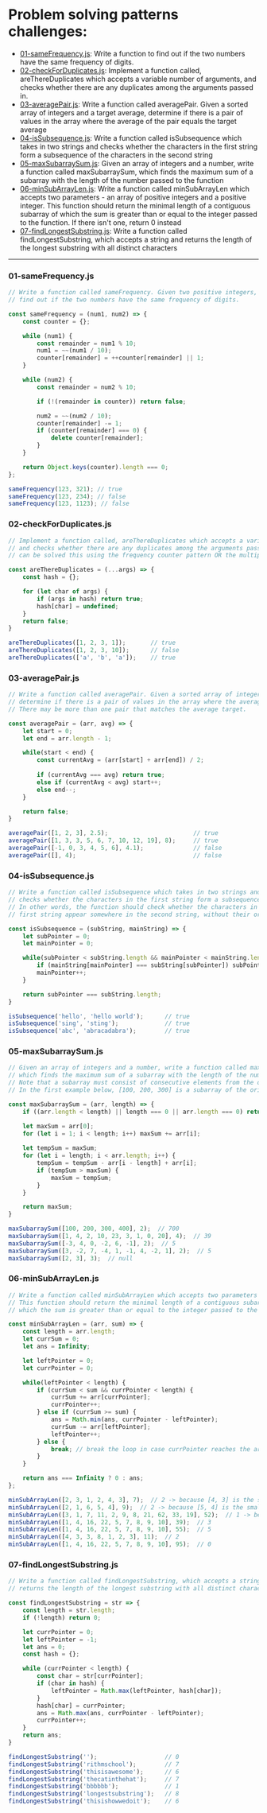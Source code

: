 # Problem solving patterns challenges:

- [01-sameFrequency.js](#01-samefrequencyjs):
  Write a function to find out if the two numbers have the same frequency of digits.
- [02-checkForDuplicates.js](#02-checkforduplicatesjs):
  Implement a function called, areThereDuplicates which accepts a variable number of arguments,
  and checks whether there are any duplicates among the arguments passed in.
- [03-averagePair.js](#03-averagepairjs):
  Write a function called averagePair. Given a sorted array of integers and a target average,
  determine if there is a pair of values in the array where the average of the pair equals the target average
- [04-isSubsequence.js](#04-issubsequencejs):
  Write a function called isSubsequence which takes in two strings and
  checks whether the characters in the first string form a subsequence of the characters in the second string
- [05-maxSubarraySum.js](#05-maxsubarraysumjs):
  Given an array of integers and a number, write a function called maxSubarraySum,
  which finds the maximum sum of a subarray with the length of the number passed to the function
- [06-minSubArrayLen.js](#06-minsubarraylenjs):
  Write a function called minSubArrayLen which accepts two parameters - an array of positive integers and a positive integer.
  This function should return the minimal length of a contiguous subarray of
  which the sum is greater than or equal to the integer passed to the function. If there isn't one, return 0 instead
- [07-findLongestSubstring.js](#07-findlongestsubstringjs):
  Write a function called findLongestSubstring, which accepts a string and
  returns the length of the longest substring with all distinct characters

---

### 01-sameFrequency.js

```js
// Write a function called sameFrequency. Given two positive integers,
// find out if the two numbers have the same frequency of digits.

const sameFrequency = (num1, num2) => {
    const counter = {};

    while (num1) {
        const remainder = num1 % 10;
        num1 = ~~(num1 / 10);
        counter[remainder] = ++counter[remainder] || 1;
    }

    while (num2) {
        const remainder = num2 % 10;

        if (!(remainder in counter)) return false;

        num2 = ~~(num2 / 10);
        counter[remainder] -= 1;
        if (counter[remainder] === 0) {
            delete counter[remainder];
        }
    }

    return Object.keys(counter).length === 0;
};

sameFrequency(123, 321); // true
sameFrequency(123, 234); // false
sameFrequency(123, 1123); // false
```

### 02-checkForDuplicates.js

```js
// Implement a function called, areThereDuplicates which accepts a variable number of arguments,
// and checks whether there are any duplicates among the arguments passed in.
// can be solved this using the frequency counter pattern OR the multiple pointers pattern.

const areThereDuplicates = (...args) => {
    const hash = {};

    for (let char of args) {
        if (args in hash) return true;
        hash[char] = undefined;
    }
    return false;
}

areThereDuplicates([1, 2, 3, 1]);       // true
areThereDuplicates([1, 2, 3, 10]);      // false
areThereDuplicates(['a', 'b', 'a']);    // true
```

### 03-averagePair.js

```js
// Write a function called averagePair. Given a sorted array of integers and a target average,
// determine if there is a pair of values in the array where the average of the pair equals the target average.
// There may be more than one pair that matches the average target.

const averagePair = (arr, avg) => {
    let start = 0;
    let end = arr.length - 1;

    while(start < end) {
        const currentAvg = (arr[start] + arr[end]) / 2;
        
        if (currentAvg === avg) return true;
        else if (currentAvg < avg) start++;
        else end--;
    }

    return false;
}

averagePair([1, 2, 3], 2.5);                        // true
averagePair([1, 3, 3, 5, 6, 7, 10, 12, 19], 8);     // true
averagePair([-1, 0, 3, 4, 5, 6], 4.1);              // false
averagePair([], 4);                                 // false
```

### 04-isSubsequence.js

```js
// Write a function called isSubsequence which takes in two strings and
// checks whether the characters in the first string form a subsequence of the characters in the second string.
// In other words, the function should check whether the characters in the
// first string appear somewhere in the second string, without their order changing.

const isSubsequence = (subString, mainString) => {
    let subPointer = 0;
    let mainPointer = 0;

    while(subPointer < subString.length && mainPointer < mainString.length) {
        if (mainString[mainPointer] === subString[subPointer]) subPointer++;
        mainPointer++;
    }

    return subPointer === subString.length;
}

isSubsequence('hello', 'hello world');      // true
isSubsequence('sing', 'sting');             // true
isSubsequence('abc', 'abracadabra');        // true
```

### 05-maxSubarraySum.js

```js
// Given an array of integers and a number, write a function called maxSubarraySum,
// which finds the maximum sum of a subarray with the length of the number passed to the function.
// Note that a subarray must consist of consecutive elements from the original array.
// In the first example below, [100, 200, 300] is a subarray of the original array, but [100, 300] is not.

const maxSubarraySum = (arr, length) => {
    if ((arr.length < length) || length === 0 || arr.length === 0) return null;

    let maxSum = arr[0];
    for (let i = 1; i < length; i++) maxSum += arr[i];
    
    let tempSum = maxSum;
    for (let i = length; i < arr.length; i++) {
        tempSum = tempSum - arr[i - length] + arr[i];
        if (tempSum > maxSum) {
            maxSum = tempSum;
        }
    }

    return maxSum;
}

maxSubarraySum([100, 200, 300, 400], 2);  // 700
maxSubarraySum([1, 4, 2, 10, 23, 3, 1, 0, 20], 4);  // 39
maxSubarraySum([-3, 4, 0, -2, 6, -1], 2);  // 5
maxSubarraySum([3, -2, 7, -4, 1, -1, 4, -2, 1], 2);  // 5
maxSubarraySum([2, 3], 3);  // null
```

### 06-minSubArrayLen.js

```js
// Write a function called minSubArrayLen which accepts two parameters - an array of positive integers and a positive integer.
// This function should return the minimal length of a contiguous subarray of
// which the sum is greater than or equal to the integer passed to the function. If there isn't one, return 0 instead.

const minSubArrayLen = (arr, sum) => {
    const length = arr.length;
    let currSum = 0;
    let ans = Infinity;

    let leftPointer = 0;
    let currPointer = 0;

    while(leftPointer < length) {
        if (currSum < sum && currPointer < length) {
            currSum += arr[currPointer];
            currPointer++;
        } else if (currSum >= sum) {
            ans = Math.min(ans, currPointer - leftPointer);
            currSum -= arr[leftPointer];
            leftPointer++;
        } else {
            break; // break the loop in case currPointer reaches the arr length
        }
    }

    return ans === Infinity ? 0 : ans;
};

minSubArrayLen([2, 3, 1, 2, 4, 3], 7);  // 2 -> because [4, 3] is the smallest subarray
minSubArrayLen([2, 1, 6, 5, 4], 9);  // 2 -> because [5, 4] is the smallest subarray
minSubArrayLen([3, 1, 7, 11, 2, 9, 8, 21, 62, 33, 19], 52);  // 1 -> because [62] is greater than 52
minSubArrayLen([1, 4, 16, 22, 5, 7, 8, 9, 10], 39);  // 3
minSubArrayLen([1, 4, 16, 22, 5, 7, 8, 9, 10], 55);  // 5
minSubArrayLen([4, 3, 3, 8, 1, 2, 3], 11);  // 2
minSubArrayLen([1, 4, 16, 22, 5, 7, 8, 9, 10], 95);  // 0
```

### 07-findLongestSubstring.js

```js
// Write a function called findLongestSubstring, which accepts a string and
// returns the length of the longest substring with all distinct characters.

const findLongestSubstring = str => {
    const length = str.length;
    if (!length) return 0;

    let currPointer = 0;
    let leftPointer = -1;
    let ans = 0;
    const hash = {};

    while (currPointer < length) {
        const char = str[currPointer];
        if (char in hash) {
            leftPointer = Math.max(leftPointer, hash[char]);
        }
        hash[char] = currPointer;
        ans = Math.max(ans, currPointer - leftPointer);
        currPointer++;
    }
    return ans;
}

findLongestSubstring('');                   // 0
findLongestSubstring('rithmschool');        // 7
findLongestSubstring('thisisawesome');      // 6
findLongestSubstring('thecatinthehat');     // 7
findLongestSubstring('bbbbbb');             // 1
findLongestSubstring('longestsubstring');   // 8
findLongestSubstring('thisishowwedoit');    // 6
```
